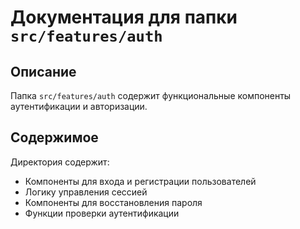 # Документация для папки `src/features/auth`

## Описание
Папка `src/features/auth` содержит функциональные компоненты аутентификации и авторизации.

## Содержимое
Директория содержит:

- Компоненты для входа и регистрации пользователей
- Логику управления сессией
- Компоненты для восстановления пароля
- Функции проверки аутентификации